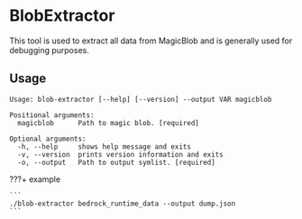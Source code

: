 # BlobExtractor

This tool is used to extract all data from MagicBlob and is generally used for debugging purposes.

## Usage

```
Usage: blob-extractor [--help] [--version] --output VAR magicblob

Positional arguments:
  magicblob      Path to magic blob. [required]

Optional arguments:
  -h, --help     shows help message and exits
  -v, --version  prints version information and exits
  -o, --output   Path to output symlist. [required]
```

???+ example

    ```
    ./blob-extractor bedrock_runtime_data --output dump.json
    ```
